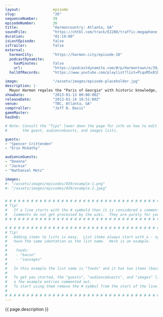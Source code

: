 ```yaml
---
layout:               episode
slug:                 "26"
sequenceNumber:       39
episodeNumber:        26
title:                "Harmoncountry: Atlanta, GA"
soundFile:            "https://chtbl.com/track/E2288/traffic.megaphone.fm/STA6937998010.mp3?updated=1554327206"
duration:             "01:19:00"
isLostEpisode:        false
isTrailer:            false
external:
  harmonCity:         "https://harmon.city/episode-26"
  podcastDynamite:
    hasMinutes:       false
    url:              "https://podcastdynamite.com/#/p/Harmontown/e/39/26"
  hallOfRecords:      "https://www.youtube.com/playlist?list=PLqxM5x81hNObwWbifD5TqxrUdUWbsW3Cp"

image:                "/assets/images/episode-placeholder.jpg"
description: |-
  Mayor Harmon regales the "Paris of Georgia" with historic knowledge, general trivia and mad rapping science. Topics include his armpits and race.
showDate:             "2013-01-13 00:00:00Z"
releaseDate:          "2013-01-14 19:51:00Z"
venue:                "TBC, Atlanta, GA"
comptroller:          "Jeff B. Davis"
gameMaster:           
hasDnD:               

# Note: Consult the "Tips" lower down the page for info on how to edit
#       the guest, audienceGuests, and images lists.

guests:
- "Spencer Crittenden"
- "Erin McGathy"

audienceGuests:
- "Deanna"
- "Jackie"
- "Nathaniel Metz"

images:
#- "/assets/images/episodes/039/example-1.png"
#- "/assets/images/episodes/039/example-2.jpeg"


# # # # # # # # # # # # # # # # # # # # # # # # # # # # # # # # # # # # # # # # # # # # #
# Tip!
#   If a line starts with the # symbold then it is considered a comment.
#   Comments do not get processed by the wiki.  They are purely for your information.
# # # # # # # # # # # # # # # # # # # # # # # # # # # # # # # # # # # # # # # # # # # # #

# # # # # # # # # # # # # # # # # # # # # # # # # # # # # # # # # # # # # # # # # # # # #
# Tip!
#   Adding items to lists is easy.  List items always start with a - symbol and have
#   have the same identation as the list name.  Here is an example.
#
#    foods:
#    - "bacon"
#    - "sausages"
#
#   In this example the list name is "foods" and it has two items (bacon, and sausages).
#
#   To get you started, the "guests", "audienceGuests", and "images" lists below have
#   a few example entries commented out.
#   To start using them remove the # symbol from the start of the line.
#
# # # # # # # # # # # # # # # # # # # # # # # # # # # # # # # # # # # # # # # # # # # # #
---
```


<!-- The episode description will be rendered here -->
{{ page.description }}

<!-- Add your content BELOW here -->
<!-- vvvvvvvvvvvvvvvvvvvvvvvvvvv -->




<!-- ^^^^^^^^^^^^^^^^^^^^^^^^^^^ -->
<!-- Add your content ABOVE here -->

<!-- The episode gallery will be rendered here -->